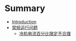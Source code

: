 # Summary

* [Introduction](README.md)
* [常规运行问题](chang-gui-yun-xing-wen-ti.md)
  * [冷机电流百分比限定不合理](chang-gui-yun-xing-wen-ti/leng-ji-dian-liu-bai-fen-bi-xian-ding-bu-he-li.md)

